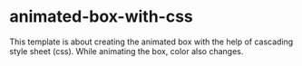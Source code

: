 # animated-box-with-css
This template is about creating the animated box with the help of cascading style sheet (css). While animating the box, color also changes.
